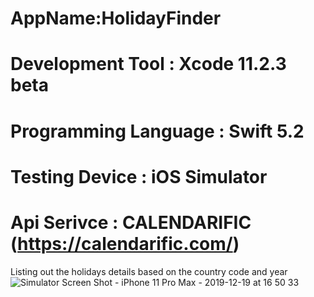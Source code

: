 # AppName:HolidayFinder
# Development Tool : Xcode 11.2.3 beta
# Programming Language : Swift 5.2
# Testing Device : iOS Simulator
# Api Serivce : CALENDARIFIC (https://calendarific.com/)

Listing out the holidays details based on the country code and year 
![Simulator Screen Shot - iPhone 11 Pro Max - 2019-12-19 at 16 50 33](https://user-images.githubusercontent.com/10699484/71212667-c6387080-227f-11ea-9e29-9b7624617909.png)
